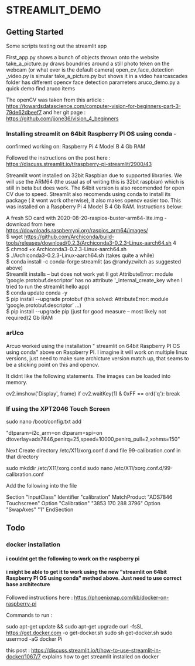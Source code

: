# STREAMLIT_DEMO


## Getting Started

Some scripts testing out the streamlit app

First_app.py                        shows a bunch of objects thrown onto the website 
take_a_picture.py                   draws boundries around a still photo teken on the webcam (or what ever is the default camera)
open_cv_face_detection _video.py    is simular take_a_picture.py but shows it in a video 
haarcascades folder                 has different opencv face detection parameters 
aruco_demo.py                       a quick demo find aruco items 

The openCV was taken from this article : https://towardsdatascience.com/computer-vision-for-beginners-part-3-79de62dbeef7 and her git page : https://github.com/jjone36/vision_4_beginners



### Installing streamlit on 64bit Raspberry PI OS using conda - 

confirmed working on:
Raspberry Pi 4 Model B 4 Gb RAM


Followed the instructions on the post here : https://discuss.streamlit.io/t/raspberry-pi-streamlit/2900/43

Streamlit wont installed on 32bit Raspbian due to supported libraries.  We will use the ARM64 (the usual as of writing this is 32bit raspbian) which is still in beta but does work.  The 64bit version is also recomended for open CV due to speed.  Streamlit also recomends using conda to install its package ( it wont work otherwise), it also makes opencv easier too.  This was installed on a Raspberry Pi 4 Model B 4 Gb RAM.  Instructions below:


A fresh SD card with 2020-08-20-raspios-buster-arm64-lite.img - download from here https://downloads.raspberrypi.org/raspios_arm64/images/ <br/>
$ wget https://github.com/Archiconda/build-tools/releases/download/0.2.3/Archiconda3-0.2.3-Linux-aarch64.sh 4 <br/>
$ chmod +x Archiconda3-0.2.3-Linux-aarch64.sh <br/>
$ ./Archiconda3-0.2.3-Linux-aarch64.sh (takes quite a while) <br/>
$ conda install -c conda-forge streamlit (as @randyzwitch as suggested above) <br/>
Streamlit installs – but does not work yet (I got AttributeError: module ‘google.protobuf.descriptor’ has no attribute '_internal_create_key when I tried to run the streamlit hello app)<br/>
$ conda update conda -y <br/>
$ pip install --upgrade protobuf (this solved: AttributeError: module ‘google.protobuf.descriptor’ …)<br/>
$ pip install --upgrade pip (just for good measure – most likely not required)2 Gb RAM<br/>


### arUco 

Arcuo worked using the installation " streamlit on 64bit Raspberry PI OS using conda" above on Raspberry PI.  I imagine it will work on multiple linux versions, just need to make sure archicture version match up, that seams to be a sticking point on this and opencv.

It didnt like the following statements.  The images can be loaded into memory.   

cv2.imshow('Display', frame)
if cv2.waitKey(1) & 0xFF == ord('q'):
break



### If using the XPT2046 Touch Screen

sudo nano /boot/config.txt
add

"dtparam=i2c_arm=on
dtparam=spi=on
dtoverlay=ads7846,penirq=25,speed=10000,penirq_pull=2,xohms=150"

Next Create directory /etc/X11/xorg.conf.d and file 99-calibration.conf in that directory


sudo mkddir /etc/X11/xorg.conf.d 
sudo nano /etc/X11/xorg.conf.d/99-calibration.conf


Add the following into the file


Section "InputClass"
        Identifier "calibration"
        MatchProduct "ADS7846 Touchscreen"
        Option "Calibration" "3853 170 288 3796"
        Option "SwapAxes" "1"
EndSection



## Todo 


### docker installation 
#### i couldnt get the following to work on the raspberry pi 
#### i might be able to get it to work using the new "streamlit on 64bit Raspberry PI OS using conda" method above.  Just need to use correct base architecture 

Followed instructions here : 
https://phoenixnap.com/kb/docker-on-raspberry-pi

Commands to run : 

sudo apt-get update && sudo apt-get upgrade
curl -fsSL https://get.docker.com -o get-docker.sh
sudo sh get-docker.sh
sudo usermod -aG docker Pi

this post : https://discuss.streamlit.io/t/how-to-use-streamlit-in-docker/1067/7  explains how to get streamlit installed on docker 

